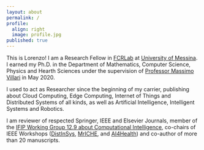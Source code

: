 ```yaml
---
layout: about
permalink: /
profile:
  align: right
  image: profile.jpg
published: true
---
```


This is Lorenzo! I am a Research Fellow in <a href="https://fcrlab.unime.it/">FCRLab</a> at <a href="https://international.unime.it/">University of Messina</a>. I earned my Ph.D. in the Department of Mathematics, Computer Science, Physics and Hearth Sciences under the supervision of <a href="https://www.scopus.com/authid/detail.uri?authorId=12645423500">Professor Massimo Villari</a> in May 2020.

I used to act as Researcher since the beginning of my carrier, publishing about Cloud Computing, Edge Computing, Internet of Things and Distributed Systems of all kinds, as well as Artificial Intelligence, Intelligent Systems and Robotics.

I am reviewer of respected Springer, IEEE and Elsevier Journals, member of the <a href="http://www.ifiptc12.org/component/tags/tag/41-wg-12-9">IFIP Working Group 12.9 about Computational Intelligence</a>, co-chairs of IEEE Workshops (<a href="https://fcrlab.unime.it/calls/distinsys2021">DistInSys</a>, <a href="https://fcrlab.unime.it/calls/mriche2021">MrICHE</a>, and <a href="https://www.ai4health.icar.cnr.it/">AI4Health</a>) and co-author of more than 20 manuscripts.
